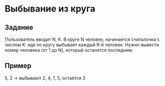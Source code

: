 # Выбывание из круга

## Задание

Пользователь вводит N, K. В круге N человек, начинается считалочка с числом K: идя по кругу выбывает каждый K-й человек. Нужно вывести номер человека (от 1 до N), который останется последним.

## Пример

5, 2 -> выбывают 2, 4, 1, 5, остаётся 3
